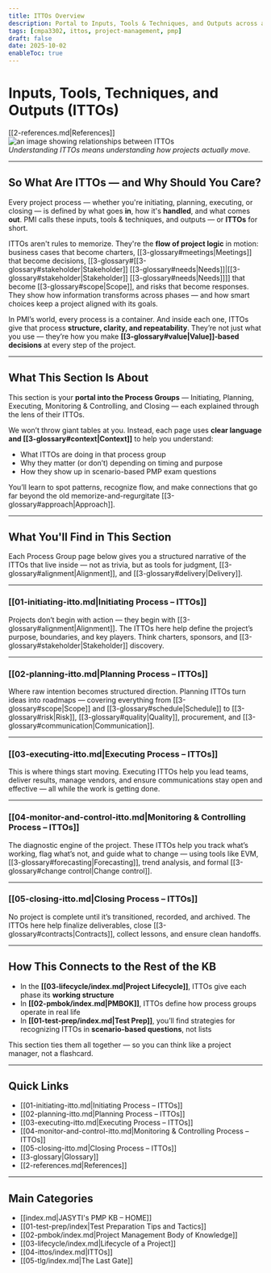 ```yaml
---
title: ITTOs Overview
description: Portal to Inputs, Tools & Techniques, and Outputs across all project management process groups.
tags: [cmpa3302, ittos, project-management, pmp]
draft: false
date: 2025-10-02
enableToc: true
---
```


# Inputs, Tools, Techniques, and Outputs (ITTOs)  
[[2-references.md|References]]  
![an image showing relationships between ITTOs](itto-index.png)  
*Understanding ITTOs means understanding how projects actually move.*

---
## So What Are ITTOs — and Why Should You Care?

Every project process — whether you're initiating, planning, executing, or closing — is defined by what goes **in**, how it's **handled**, and what comes **out**. PMI calls these inputs, tools & techniques, and outputs — or **ITTOs** for short.

ITTOs aren't rules to memorize. They're the **flow of project logic** in motion: business cases that become charters, [[3-glossary#meetings|Meetings]] that become decisions, [[3-glossary#[[3-glossary#stakeholder|Stakeholder]] [[3-glossary#needs|Needs]]|[[3-glossary#stakeholder|Stakeholder]] [[3-glossary#needs|Needs]]]] that become [[3-glossary#scope|Scope]], and risks that become responses. They show how information transforms across phases — and how smart choices keep a project aligned with its goals.

In PMI’s world, every process is a container. And inside each one, ITTOs give that process **structure, clarity, and repeatability**. They’re not just what you use — they’re how you make **[[3-glossary#value|Value]]-based decisions** at every step of the project.

---

## What This Section Is About

This section is your **portal into the Process Groups** — Initiating, Planning, Executing, Monitoring & Controlling, and Closing — each explained through the lens of their ITTOs.

We won’t throw giant tables at you. Instead, each page uses **clear language and [[3-glossary#context|Context]]** to help you understand:

- What ITTOs are doing in that process group
- Why they matter (or don’t) depending on timing and purpose
- How they show up in scenario-based PMP exam questions

You’ll learn to spot patterns, recognize flow, and make connections that go far beyond the old memorize-and-regurgitate [[3-glossary#approach|Approach]].

---

## What You'll Find in This Section

Each Process Group page below gives you a structured narrative of the ITTOs that live inside — not as trivia, but as tools for judgment, [[3-glossary#alignment|Alignment]], and [[3-glossary#delivery|Delivery]].

---

### [[01-initiating-itto.md|Initiating Process – ITTOs]]  
Projects don’t begin with action — they begin with [[3-glossary#alignment|Alignment]]. The ITTOs here help define the project’s purpose, boundaries, and key players. Think charters, sponsors, and [[3-glossary#stakeholder|Stakeholder]] discovery.

---

### [[02-planning-itto.md|Planning Process – ITTOs]]  
Where raw intention becomes structured direction. Planning ITTOs turn ideas into roadmaps — covering everything from [[3-glossary#scope|Scope]] and [[3-glossary#schedule|Schedule]] to [[3-glossary#risk|Risk]], [[3-glossary#quality|Quality]], procurement, and [[3-glossary#communication|Communication]].

---

### [[03-executing-itto.md|Executing Process – ITTOs]]  
This is where things start moving. Executing ITTOs help you lead teams, deliver results, manage vendors, and ensure communications stay open and effective — all while the work is getting done.

---

### [[04-monitor-and-control-itto.md|Monitoring & Controlling Process – ITTOs]]  
The diagnostic engine of the project. These ITTOs help you track what’s working, flag what’s not, and guide what to change — using tools like EVM, [[3-glossary#forecasting|Forecasting]], trend analysis, and formal [[3-glossary#change control|Change control]].

---

### [[05-closing-itto.md|Closing Process – ITTOs]]  
No project is complete until it’s transitioned, recorded, and archived. The ITTOs here help finalize deliverables, close [[3-glossary#contracts|Contracts]], collect lessons, and ensure clean handoffs.

---

## How This Connects to the Rest of the KB

- In the **[[03-lifecycle/index.md|Project Lifecycle]]**, ITTOs give each phase its **working structure**
- In **[[02-pmbok/index.md|PMBOK]]**, ITTOs define how process groups operate in real life  
- In **[[01-test-prep/index.md|Test Prep]]**, you’ll find strategies for recognizing ITTOs in **scenario-based questions**, not lists

This section ties them all together — so you can think like a project manager, not a flashcard.

---

## Quick Links

- [[01-initiating-itto.md|Initiating Process – ITTOs]]
- [[02-planning-itto.md|Planning Process – ITTOs]]
- [[03-executing-itto.md|Executing Process – ITTOs]]
- [[04-monitor-and-control-itto.md|Monitoring & Controlling Process – ITTOs]]
- [[05-closing-itto.md|Closing Process – ITTOs]]
- [[3-glossary|Glossary]]
- [[2-references.md|References]]

---

## Main Categories

- [[index.md|JASYTI's PMP KB – HOME]]
- [[01-test-prep/index|Test Preparation Tips and Tactics]]
- [[02-pmbok/index.md|Project Management Body of Knowledge]]
- [[03-lifecycle/index.md|Lifecycle of a Project]]
- [[04-ittos/index.md|ITTOs]]
- [[05-tlg/index.md|The Last Gate]]

